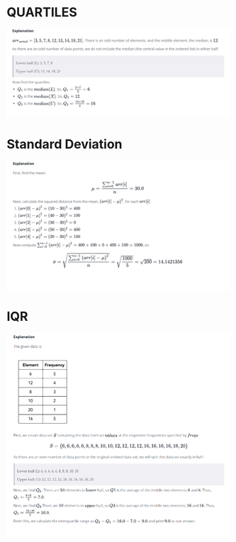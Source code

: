 # QUARTILES
![](https://github.com/VishwasDevnani/10Days-OF-Stats/blob/main/Day01/Images/1.png)

# Standard Deviation
![](https://github.com/VishwasDevnani/10Days-OF-Stats/blob/main/Day01/Images/2.png)

# IQR
![](https://github.com/VishwasDevnani/10Days-OF-Stats/blob/main/Day01/Images/3.png)
